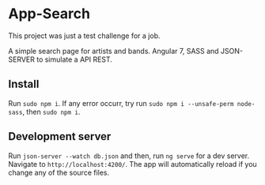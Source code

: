 # App-Search

This project was just a test challenge for a job.

A simple search page for artists and bands. Angular 7, SASS and JSON-SERVER to simulate a API REST.

## Install
Run `sudo npm i`. If any error occurr, try run `sudo npm i --unsafe-perm node-sass`, then `sudo npm i`.

## Development server

Run `json-server --watch db.json` and then, run `ng serve` for a dev server. Navigate to `http://localhost:4200/`. The app will automatically reload if you change any of the source files.
